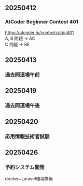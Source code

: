 ## 20250412
### AtCoder Beginner Contest 401
https://atcoder.jp/contests/abc401  
A, B 問題 -> AC  
C 問題 -> RE  

## 20250413
### 過去問道場午前

## 20250419
### 過去問道場午後

## 20250420
### 応用情報技術者試験

## 20250426
### 予約システム開発
docker+Laravel環境構築  
